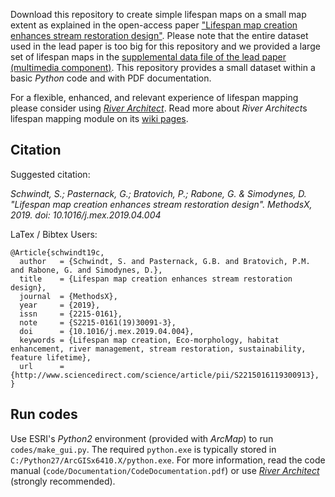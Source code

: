 Download this repository to create simple lifespan maps on a small map extent as explained in the open-access paper ["Lifespan map creation enhances stream restoration design"](http://www.sciencedirect.com/science/article/pii/S2215016119300913). Please note that the entire dataset used in the lead paper is too big for this repository and we provided a large set of lifespan maps in the [supplemental data file of the lead paper (multimedia component)](https://www.sciencedirect.com/science/article/pii/S0301479718312751). This repository provides a small dataset within a basic *Python* code and with PDF documentation.

For a flexible, enhanced, and relevant experience of lifespan mapping please consider using [*River Architect*](https://riverarchitect.github.io). Read more about *River Architect*s lifespan mapping module on its [wiki pages](https://riverarchitect.github.io/RA_wiki/LifespanDesign).


## Citation

Suggested citation:

*Schwindt, S.; Pasternack, G.; Bratovich, P.; Rabone, G. & Simodynes, D. "Lifespan map creation enhances stream restoration design". MethodsX, 2019. doi: 10.1016/j.mex.2019.04.004*

LaTex / Bibtex Users:

```
@Article{schwindt19c,
  author   = {Schwindt, S. and Pasternack, G.B. and Bratovich, P.M. and Rabone, G. and Simodynes, D.},
  title    = {Lifespan map creation enhances stream restoration design},
  journal  = {MethodsX},
  year     = {2019},
  issn     = {2215-0161},
  note     = {S2215-0161(19)30091-3},
  doi      = {10.1016/j.mex.2019.04.004},
  keywords = {Lifespan map creation, Eco-morphology, habitat enhancement, river management, stream restoration, sustainability, feature lifetime},
  url      = {http://www.sciencedirect.com/science/article/pii/S2215016119300913},
}
```

## Run codes
Use ESRI's *Python2* environment (provided with *ArcMap*) to run `codes/make_gui.py`. The required `python.exe` is typically stored in `C:/Python27/ArcGISx6410.X/python.exe`. For more information, read the code manual (`code/Documentation/CodeDocumentation.pdf`) or use [*River Architect*](https://riverarchitect.github.io) (strongly recommended).


